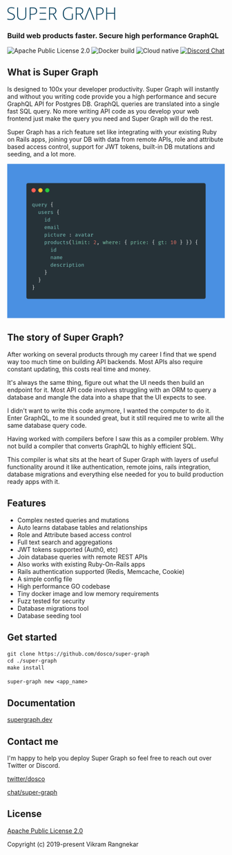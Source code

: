 <!-- <a href="https://supergraph.dev"><img src="https://supergraph.dev/hologram.svg" width="100" height="100" align="right" /></a> -->

<img src="docs/.vuepress/public/super-graph.png" width="250" />

### Build web products faster. Secure high performance GraphQL

![Apache Public License 2.0](https://img.shields.io/github/license/dosco/super-graph.svg)
![Docker build](https://img.shields.io/docker/cloud/build/dosco/super-graph.svg)
![Cloud native](https://img.shields.io/badge/cloud--native-enabled-blue.svg)
[![Discord Chat](https://img.shields.io/discord/628796009539043348.svg)](https://discord.gg/6pSWCTZ)  


## What is Super Graph

Is designed to 100x your developer productivity. Super Graph will instantly and without you writing code provide you a high performance and secure GraphQL API for Postgres DB. GraphQL queries are translated into a single fast SQL query. No more writing API code as you develop 
your web frontend just make the query you need and Super Graph will do the rest.

Super Graph has a rich feature set like integrating with your existing Ruby on Rails apps, joining your DB with data from remote APIs, role and attribute based access control, support for JWT tokens, built-in DB mutations and seeding, and a lot more.

![GraphQL](docs/.vuepress/public/graphql.png?raw=true "")


## The story of Super Graph?

After working on several products through my career I find that we spend way too much time on building API backends. Most APIs also require constant updating, this costs real time and money.
            
It's always the same thing, figure out what the UI needs then build an endpoint for it. Most API code involves struggling with an ORM to query a database and mangle the data into a shape that the UI expects to see.

I didn't want to write this code anymore, I wanted the computer to do it. Enter GraphQL, to me it sounded great, but it still required me to write all the same database query code.

Having worked with compilers before I saw this as a compiler problem. Why not build a compiler that converts GraphQL to highly efficient SQL.

This compiler is what sits at the heart of Super Graph with layers of useful functionality around it like authentication, remote joins, rails integration, database migrations and everything else needed for you to build production ready apps with it.

## Features

- Complex nested queries and mutations
- Auto learns database tables and relationships
- Role and Attribute based access control
- Full text search and aggregations
- JWT tokens supported (Auth0, etc)
- Join database queries with remote REST APIs
- Also works with existing Ruby-On-Rails apps
- Rails authentication supported (Redis, Memcache, Cookie)
- A simple config file
- High performance GO codebase
- Tiny docker image and low memory requirements
- Fuzz tested for security
- Database migrations tool
- Database seeding tool

## Get started

```
git clone https://github.com/dosco/super-graph 
cd ./super-graph
make install

super-graph new <app_name>
```

## Documentation

[supergraph.dev](https://supergraph.dev)

## Contact me

I'm happy to help you deploy Super Graph so feel free to reach out over
Twitter or Discord.

[twitter/dosco](https://twitter.com/dosco)

[chat/super-graph](https://discord.gg/6pSWCTZ)

## License

[Apache Public License 2.0](https://opensource.org/licenses/Apache-2.0)

Copyright (c) 2019-present Vikram Rangnekar


